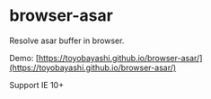 # browser-asar

Resolve asar buffer in browser.

Demo: [https://toyobayashi.github.io/browser-asar/](https://toyobayashi.github.io/browser-asar/)

Support IE 10+
